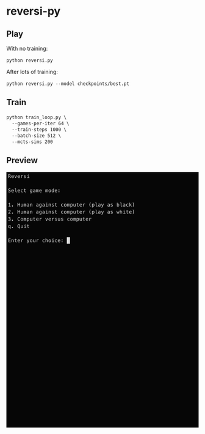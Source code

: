 # reversi-py

## Play

With no training:

```
python reversi.py
```

After lots of training:

```
python reversi.py --model checkpoints/best.pt
```

## Train

```
python train_loop.py \
  --games-per-iter 64 \
  --train-steps 1000 \
  --batch-size 512 \
  --mcts-sims 200
```

## Preview

![Reversi](https://raw.githubusercontent.com/gdonald/reversi-py/refs/heads/main/reversi.gif)
